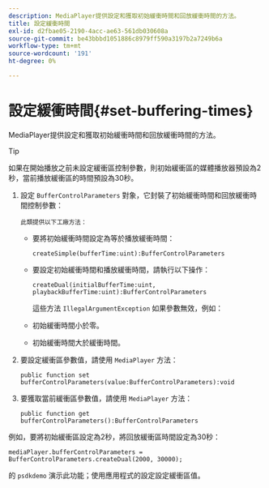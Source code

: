 ```yaml
---
description: MediaPlayer提供設定和獲取初始緩衝時間和回放緩衝時間的方法。
title: 設定緩衝時間
exl-id: d2fbae05-2190-4acc-ae63-561db030608a
source-git-commit: be43bbbd1051886c8979ff590a3197b2a7249b6a
workflow-type: tm+mt
source-wordcount: '191'
ht-degree: 0%

---
```


# 設定緩衝時間{#set-buffering-times}

MediaPlayer提供設定和獲取初始緩衝時間和回放緩衝時間的方法。

>[!TIP]
>
>如果在開始播放之前未設定緩衝區控制參數，則初始緩衝區的媒體播放器預設為2秒，當前播放緩衝區的時間預設為30秒。

1. 設定 `BufferControlParameters` 對象，它封裝了初始緩衝時間和回放緩衝時間控制參數：

       此類提供以下工廠方法：
   
   * 要將初始緩衝時間設定為等於播放緩衝時間：

      ```
      createSimple(bufferTime:uint):BufferControlParameters
      ```

   * 要設定初始緩衝時間和播放緩衝時間，請執行以下操作：

      ```
      createDual(initialBufferTime:uint, playbackBufferTime:uint):BufferControlParameters 
      ```

      這些方法 `IllegalArgumentException` 如果參數無效，例如：

   * 初始緩衝時間小於零。
   * 初始緩衝時間大於緩衝時間。

1. 要設定緩衝區參數值，請使用 `MediaPlayer` 方法：

   ```
   public function set bufferControlParameters(value:BufferControlParameters):void
   ```

1. 要獲取當前緩衝區參數值，請使用 `MediaPlayer` 方法：

   ```
   public function get bufferControlParameters():BufferControlParameters
   ```

<!--<a id="example_B5C5004188574D8D8AB8525742767280"></a>-->

例如，要將初始緩衝區設定為2秒，將回放緩衝區時間設定為30秒：

```
mediaPlayer.bufferControlParameters = BufferControlParameters.createDual(2000, 30000); 
```

的 `psdkdemo` 演示此功能；使用應用程式的設定設定緩衝區值。
